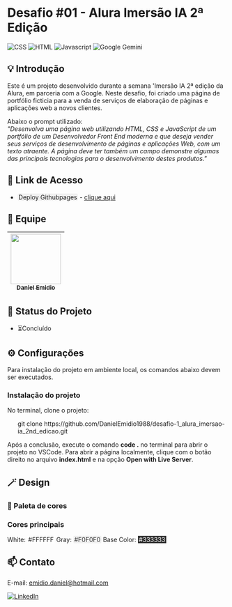 # Desafio #01 - Alura Imersão IA 2ª Edição
![CSS](https://img.shields.io/badge/CSS3-1572B6?style=for-the-badge&logo=css3&logoColor=white)
![HTML](https://img.shields.io/badge/HTML5-E34F26?style=for-the-badge&logo=html5&logoColor=white)
![Javascript](https://img.shields.io/badge/JavaScript-323330?style=for-the-badge&logo=javascript&logoColor=F7DF1E)
![Google Gemini](https://img.shields.io/badge/Google%20Gemini-8E75B2.svg?style=for-the-badge&logo=Google-Gemini&logoColor=white)

## 💡 Introdução
Este é um projeto desenvolvido durante a semana 'Imersão IA 2ª edição da Alura, em parceria com a Google. Neste desafio, foi criado uma página de portfólio ficticia para a venda de serviços de elaboração de páginas e aplicações web a novos clientes.

Abaixo o prompt utilizado:
<br>
<i>"Desenvolva uma página web utilizando HTML, CSS e JavaScript de um portfólio de um Desenvolvedor Front End moderna e que deseja vender seus serviços de desenvolvimento de páginas e aplicações Web, com um texto atraente. A página deve ter também um campo demonstre algumas das principais tecnologias para o desenvolvimento destes produtos."</i>


## 🔗 Link de Acesso
<ul>
    <li><span style="background-color: #F1F1F1; padding: 0 2px; border-radius: 4px;">Deploy Githubpages</span> - <a href="https://danielemidio1988.github.io/desafio-1_alura_imersao-ia_2nd_edicao/" target="_blank">clique aqui</a></li>
</ul>

## 👥 Equipe
| [<img src="https://avatars.githubusercontent.com/u/111311678?v=4" width=115><br><sub>Daniel Emidio</sub>](https://github.com/DanielEmidio1988) |
| :---: |

## 🧭 Status do Projeto

<ul>
    <li>⏳Concluído</li>
</ul>


## ⚙️ Configurações
Para instalação do projeto em ambiente local, os comandos abaixo devem ser executados.

### Instalação do projeto
No terminal, clone  o projeto:

<ul>
    <li style="list-style: none;">git clone https://github.com/DanielEmidio1988/desafio-1_alura_imersao-ia_2nd_edicao.git</li>
</ul>

Após a conclusão, execute o comando <b>code .</b> no terminal para abrir o projeto no VSCode. Para abrir a página localmente, clique com o botão direito no arquivo <b>index.html</b> e na opção <b>Open with Live Server</b>.

## 🪄 Design

### 🎨 Paleta de cores

### Cores principais
White: <span style="padding: 0 2px; background-color:#FFF;">#FFFFFF</span>
Gray: <span style="padding: 0 2px; background-color:#F0F0F0; color: #333">#F0F0F0</span> 
Base Color: <span style="padding: 0 2px; background-color:#333; color: #FFF">#333333</span>  

## 📫 Contato

E-mail: emidio.daniel@hotmail.com

[![LinkedIn](https://img.shields.io/badge/LinkedIn-0077B5?style=for-the-badge&logo=linkedin&logoColor=white)](https://www.linkedin.com/in/danielemidio1988/)
